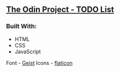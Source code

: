 ## [The Odin Project - TODO List](https://www.theodinproject.com/lessons/node-path-javascript-todo-list)

### Built With: 

- HTML
- CSS 
- JavaScript

Font - [Geist](https://vercel.com/font)
Icons - [flaticon](https://www.flaticon.com/)